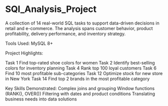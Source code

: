 # SQl_Analysis_Project
A collection of 14 real-world SQL tasks to support data-driven decisions in retail and e-commerce. The analysis spans customer behavior, product profitability, delivery performance, and inventory strategy.

Tools Used:
MySQL 8+

Project Highlights:

Task 1	Find top-rated shoe colors for women
Task 2	Identify best-selling colors for inventory planning
Task 4	Rank top 100 loyal customers
Task 6	Find 10 most profitable sub-categories
Task 12	Optimize stock for new store in New York
Task 14	Find top 2 brands in the most profitable category

Key Skills Demonstrated:
Complex joins and grouping
Window functions (RANK(), OVER())
Filtering with dates and product conditions
Translating business needs into data solutions
